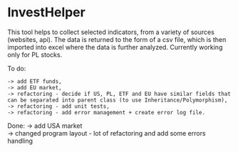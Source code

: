 # InvestHelper
This tool helps to collect selected indicators, from a variety of sources (websites, api). 
The data is returned to the form of a csv file, which is then imported into excel where the data is further analyzed. 
Currently working only for PL stocks.


To do:

	-> add ETF funds,
	-> add EU market,
	-> refactoring - decide if US, PL, ETF and EU have similar fields that can be separated into parent class (to use Inheritance/Polymorphism),
	-> refactoring - add unit tests,
	-> refactoring - add error management + create error log file.

Done:
	-> add USA market  
	-> changed program layout
	- lot of refactoring and add some errors handling
